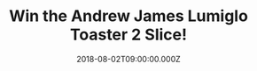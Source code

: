 ---
campaign-uuid: "c-c24cf5be-a6f1-4b0a-82b4-9d9739b7b150"
type: "Competition"
category: "Gifts"
date: "2018-08-02T09:00:00.000Z"
end-date: "2018-09-02T23:59:00.000Z"
disable-form: false
is_promoted: false
has_entry_page: true
title: "Win the Andrew James Lumiglo Toaster 2 Slice!"
competition-description: "<p>If breakfast is your favourite meal of the day, this\
  \ is for YOU! We have in our hands the stylish Lumiglo Toaster from Andrew James\
  \ for one lucky NME AAA member to win!</p>\r\n<p>Click below for a chance to win!</p>"
hero-header: "Win the Andrew James Lumiglo Toaster 2 Slice!"
terms-confirmation: "N/A"
banner-img: "https://assets.expresslyapp.com/asset-22496932-2f6e-4600-8522-5d981a2f1276.jpg"
logo-left-href: "aaa.nme.com"
logo-left-image: "https://assets.expresslyapp.com/asset-ac9d9672-ab15-4f0c-bceb-76885365b517.jpg"
logo-left-title: "nme aaa"
bg-image-hero: "https://assets.expresslyapp.com/asset-0fc59ebf-2ec9-4dc1-ba97-9cf88b21e66d.jpg"
bg-image-first: "https://assets.expresslyapp.com/asset-24d3db1f-9054-46e8-afdc-cd893f301d0a.jpg"
section1-content: "<p>The stylish Lumiglo Toaster from Andrew James not only looks\
  \ fantastic, it is packed full of helpful features. With a matt black finish and\
  \ blue LED lights that illuminate during operation, this toaster has a slick modern\
  \ look that also sits well in more traditional kitchens.</p>\r\n<p>It is the ideal\
  \ machine for any toast lover, with adjustable browning, wide bread slots and a\
  \ warming rack for croissants etc. Simple to use, and easy to clean, this toaster\
  \ helps you create your perfect slice of toast.</p>\r\n<p>Enter the form below and\
  \ start the day right with the stylish Lumiglo toaster from Andrew James!</p>\r\n\
  <p>Good luck!</p>"
entry-title: "Win the Andrew James Lumiglo Toaster 2 Slice!"
entry-content: "Enter the draw to win Andrew James Lumiglo Toaster 2 Slice by completing\
  \ the form below before 23:59 on 2nd of September 2018."
has-winner: false
prize-description: "Andrew James Lumiglo Toaster 2 Slice"
special-conditions: "Multiple entries are allowed up to one every day."
---